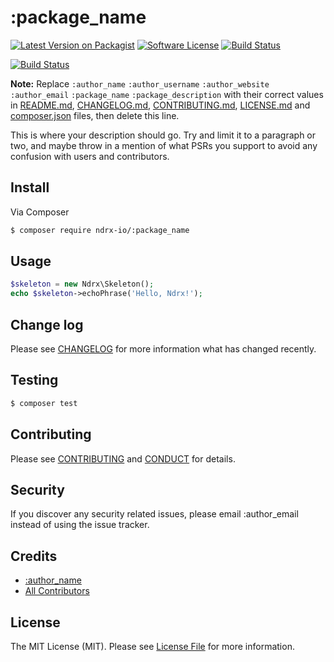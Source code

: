 # :package_name

[![Latest Version on Packagist][ico-version]][link-packagist]
[![Software License][ico-license]](LICENSE.md)
[![Build Status][ico-travis]][link-travis]


[![Build Status][ico-ndrx]][link-ndrx]

**Note:** Replace ```:author_name``` ```:author_username``` ```:author_website``` ```:author_email``` ```:package_name``` ```:package_description``` with their correct values in [README.md](README.md), [CHANGELOG.md](CHANGELOG.md), [CONTRIBUTING.md](CONTRIBUTING.md), [LICENSE.md](LICENSE.md) and [composer.json](composer.json) files, then delete this line.

This is where your description should go. Try and limit it to a paragraph or two, and maybe throw in a mention of what
PSRs you support to avoid any confusion with users and contributors.

## Install

Via Composer

``` bash
$ composer require ndrx-io/:package_name
```

## Usage

``` php
$skeleton = new Ndrx\Skeleton();
echo $skeleton->echoPhrase('Hello, Ndrx!');
```

## Change log

Please see [CHANGELOG](CHANGELOG.md) for more information what has changed recently.

## Testing

``` bash
$ composer test
```

## Contributing

Please see [CONTRIBUTING](CONTRIBUTING.md) and [CONDUCT](CONDUCT.md) for details.

## Security

If you discover any security related issues, please email :author_email instead of using the issue tracker.

## Credits

- [:author_name][link-author]
- [All Contributors][link-contributors]

## License

The MIT License (MIT). Please see [License File](LICENSE.md) for more information.

[ico-version]: https://img.shields.io/packagist/v/ndrx-io/:package_name.svg?style=flat-square
[ico-license]: https://img.shields.io/badge/license-MIT-brightgreen.svg?style=flat-square
[ico-travis]: https://img.shields.io/travis/ndrx-io/:package_name/master.svg?style=flat-square
[ico-ndrx]: https://pbs.twimg.com/profile_images/585415130881642497/Qg4niE0o.png


[link-packagist]: https://packagist.org/packages/ndrx-io/:package_name
[link-travis]: https://travis-ci.org/ndrx-io/:package_name
[link-author]: https://github.com/:author_username
[link-contributors]: ../../contributors
[link-ndrx]: http://ndrx.io
